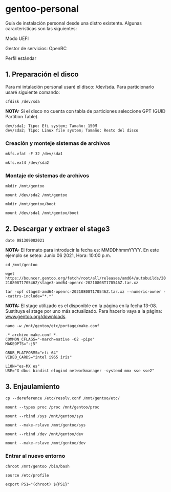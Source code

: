 # gentoo-personal
Guía de instalación personal desde una distro existente. Algunas características son las siguientes:

Modo UEFI

Gestor de servicios: OpenRC

Perfil estándar


## **1. Preparación el disco**

Para mi intalación personal usaré el disco: /dev/sda. Para particionarlo usaré siguiente comando:

`cfdisk /dev/sda`

**NOTA:** Si el disco no cuenta con tabla de particiones seleccione GPT (GUID Partition Table).

```
dev/sda1; Tipo: Efi system; Tamaño: 150M
dev/sda2; Tipo: Linux file system; Tamaño: Resto del disco
```


### **Creación y monteje sistemas de archivos**

`mkfs.vfat -F 32 /dev/sda1`

`mkfs.ext4 /dev/sda2`

### **Montaje de sistemas de archivos**

`mkdir /mnt/gentoo`

`mount /dev/sda2 /mnt/gentoo`

`mkdir /mnt/gentoo/boot`

`mount /dev/sda1 /mnt/gentoo/boot`

## **2. Descargar y extraer el stage3**

`date 081309002021`

**NOTA:** El formato para introducir la fecha es: MMDDhhmmYYYY. En este ejemplo se setea: Junio 06 2021, Hora: 10:00 p.m.

`cd /mnt/gentoo`

`wget https://bouncer.gentoo.org/fetch/root/all/releases/amd64/autobuilds/20210808T170546Z/stage3-amd64-openrc-20210808T170546Z.tar.xz`

`tar -xpf stage3-amd64-openrc-20210808T170546Z.tar.xz --numeric-owner --xattrs-include="*.*"`

**NOTA:** El stage utilizado es el disponible en la página en la fecha 13-08. Sustituya el stage por uno más actualizado. Para hacerlo vaya a la página: www.gentoo.org/downloads.

`nano -w /mnt/gentoo/etc/portage/make.conf`

```
-* archivo make.conf *-
COMMON_CFLAGS="-march=native -O2 -pipe"
MAKEOPTS="-j5"

GRUB_PLATFORMS="efi-64"
VIDEO_CARDS="intel i965 iris"

L10N="es-MX es"
USE="X dbus bindist elogind networkmanager -systemd mmx sse sse2"
```

## **3. Enjaulamiento**

`cp --dereference /etc/resolv.conf /mnt/gentoo/etc/`

`mount --types proc /proc /mnt/gentoo/proc`

`mount --rbind /sys /mnt/gentoo/sys`

`mount --make-rslave /mnt/gentoo/sys`

`mount --rbind /dev /mnt/gentoo/dev`

`mount --make-rslave /mnt/gentoo/dev`

### **Entrar al nuevo entorno**

`chroot /mnt/gentoo /bin/bash`

`source /etc/profile`

`export PS1="(chroot) ${PS1}"`
